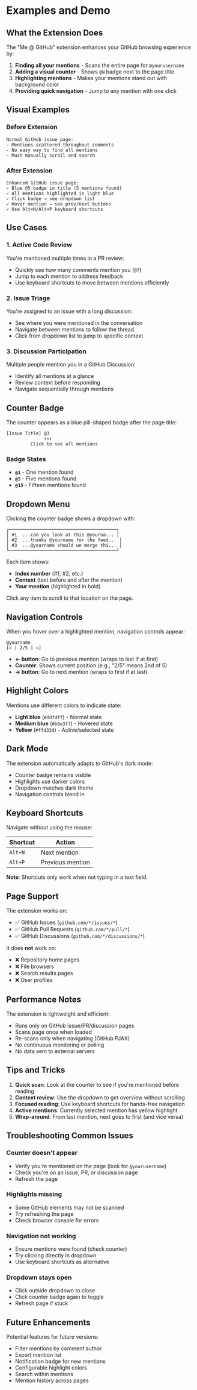 # Examples and Demo

## What the Extension Does

The "Me @ GitHub" extension enhances your GitHub browsing experience by:

1. **Finding all your mentions** - Scans the entire page for `@yourusername`
2. **Adding a visual counter** - Shows `@N` badge next to the page title
3. **Highlighting mentions** - Makes your mentions stand out with background color
4. **Providing quick navigation** - Jump to any mention with one click

## Visual Examples

### Before Extension
```
Normal GitHub issue page:
- Mentions scattered throughout comments
- No easy way to find all mentions
- Must manually scroll and search
```

### After Extension
```
Enhanced GitHub issue page:
✓ Blue @5 badge in title (5 mentions found)
✓ All mentions highlighted in light blue
✓ Click badge → see dropdown list
✓ Hover mention → see prev/next buttons
✓ Use Alt+N/Alt+P keyboard shortcuts
```

## Use Cases

### 1. Active Code Review
You're mentioned multiple times in a PR review:
- Quickly see how many comments mention you (`@7`)
- Jump to each mention to address feedback
- Use keyboard shortcuts to move between mentions efficiently

### 2. Issue Triage
You're assigned to an issue with a long discussion:
- See where you were mentioned in the conversation
- Navigate between mentions to follow the thread
- Click from dropdown list to jump to specific context

### 3. Discussion Participation
Multiple people mention you in a GitHub Discussion:
- Identify all mentions at a glance
- Review context before responding
- Navigate sequentially through mentions

## Counter Badge

The counter appears as a blue pill-shaped badge after the page title:

```
[Issue Title] @3
              ↑↑↑
         Click to see all mentions
```

### Badge States
- **`@1`** - One mention found
- **`@5`** - Five mentions found
- **`@15`** - Fifteen mentions found

## Dropdown Menu

Clicking the counter badge shows a dropdown with:

```
┌────────────────────────────────────────┐
│ #1  ...can you look at this @yourna... │
│ #2  ...thanks @yourname for the feed... │
│ #3  ...@yourname should we merge thi... │
└────────────────────────────────────────┘
```

Each item shows:
- **Index number** (#1, #2, etc.)
- **Context** (text before and after the mention)
- **Your mention** (highlighted in bold)

Click any item to scroll to that location on the page.

## Navigation Controls

When you hover over a highlighted mention, navigation controls appear:

```
@yourname
[← | 2/5 | →]
```

- **← button**: Go to previous mention (wraps to last if at first)
- **Counter**: Shows current position (e.g., "2/5" means 2nd of 5)
- **→ button**: Go to next mention (wraps to first if at last)

## Highlight Colors

Mentions use different colors to indicate state:

- **Light blue** (`#ddf4ff`) - Normal state
- **Medium blue** (`#b6e3ff`) - Hovered state
- **Yellow** (`#ffd33d`) - Active/selected state

## Dark Mode

The extension automatically adapts to GitHub's dark mode:

- Counter badge remains visible
- Highlights use darker colors
- Dropdown matches dark theme
- Navigation controls blend in

## Keyboard Shortcuts

Navigate without using the mouse:

| Shortcut | Action |
|----------|--------|
| `Alt+N` | Next mention |
| `Alt+P` | Previous mention |

**Note**: Shortcuts only work when not typing in a text field.

## Page Support

The extension works on:

- ✅ GitHub Issues (`github.com/*/issues/*`)
- ✅ GitHub Pull Requests (`github.com/*/pull/*`)
- ✅ GitHub Discussions (`github.com/*/discussions/*`)

It does **not** work on:
- ❌ Repository home pages
- ❌ File browsers
- ❌ Search results pages
- ❌ User profiles

## Performance Notes

The extension is lightweight and efficient:

- Runs only on GitHub issue/PR/discussion pages
- Scans page once when loaded
- Re-scans only when navigating (GitHub PJAX)
- No continuous monitoring or polling
- No data sent to external servers

## Tips and Tricks

1. **Quick scan**: Look at the counter to see if you're mentioned before reading
2. **Context review**: Use the dropdown to get overview without scrolling
3. **Focused reading**: Use keyboard shortcuts for hands-free navigation
4. **Active mentions**: Currently selected mention has yellow highlight
5. **Wrap-around**: From last mention, next goes to first (and vice versa)

## Troubleshooting Common Issues

### Counter doesn't appear
- Verify you're mentioned on the page (look for `@yourusername`)
- Check you're on an issue, PR, or discussion page
- Refresh the page

### Highlights missing
- Some GitHub elements may not be scanned
- Try refreshing the page
- Check browser console for errors

### Navigation not working
- Ensure mentions were found (check counter)
- Try clicking directly in dropdown
- Use keyboard shortcuts as alternative

### Dropdown stays open
- Click outside dropdown to close
- Click counter badge again to toggle
- Refresh page if stuck

## Future Enhancements

Potential features for future versions:

- Filter mentions by comment author
- Export mention list
- Notification badge for new mentions
- Configurable highlight colors
- Search within mentions
- Mention history across pages
